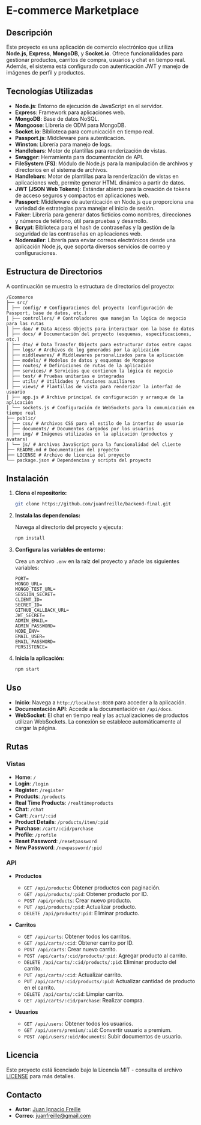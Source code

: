 # E-commerce Marketplace

## Descripción

Este proyecto es una aplicación de comercio electrónico que utiliza **Node.js**, **Express**, **MongoDB**, y **Socket.io**. Ofrece funcionalidades para gestionar productos, carritos de compra, usuarios y chat en tiempo real. Además, el sistema está configurado con autenticación JWT y manejo de imágenes de perfil y productos.

## Tecnologías Utilizadas

- **Node.js**: Entorno de ejecución de JavaScript en el servidor.
- **Express**: Framework para aplicaciones web.
- **MongoDB**: Base de datos NoSQL.
- **Mongoose**: Librería de ODM para MongoDB.
- **Socket.io**: Biblioteca para comunicación en tiempo real.
- **Passport.js**: Middleware para autenticación.
- **Winston**: Librería para manejo de logs.
- **Handlebars**: Motor de plantillas para renderización de vistas.
- **Swagger**: Herramienta para documentación de API.
- **FileSystem (FS)**: Módulo de Node.js para la manipulación de archivos y directorios en el sistema de archivos.
- **Handlebars**: Motor de plantillas para la renderización de vistas en aplicaciones web, permite generar HTML dinámico a partir de datos.
- **JWT (JSON Web Tokens)**: Estándar abierto para la creación de tokens de acceso seguros y compactos en aplicaciones web.
- **Passport**: Middleware de autenticación en Node.js que proporciona una variedad de estrategias para manejar el inicio de sesión.
- **Faker**: Librería para generar datos ficticios como nombres, direcciones y números de teléfono, útil para pruebas y desarrollo.
- **Bcrypt**: Biblioteca para el hash de contraseñas y la gestión de la seguridad de las contraseñas en aplicaciones web.
- **Nodemailer**: Librería para enviar correos electrónicos desde una aplicación Node.js, que soporta diversos servicios de correo y configuraciones.

## Estructura de Directorios

A continuación se muestra la estructura de directorios del proyecto:

```
/Ecommerce
├── src/
│ ├── config/ # Configuraciones del proyecto (configuración de Passport, base de datos, etc.)
│ ├── controllers/ # Controladores que manejan la lógica de negocio para las rutas
│ ├── dao/ # Data Access Objects para interactuar con la base de datos
│ ├── docs/ # Documentación del proyecto (esquemas, especificaciones, etc.)
│ ├── dto/ # Data Transfer Objects para estructurar datos entre capas
│ ├── logs/ # Archivos de log generados por la aplicación
│ ├── middlewares/ # Middlewares personalizados para la aplicación
│ ├── models/ # Modelos de datos y esquemas de Mongoose
│ ├── routes/ # Definiciones de rutas de la aplicación
│ ├── services/ # Servicios que contienen la lógica de negocio
│ ├── test/ # Pruebas unitarias e integradas
│ ├── utils/ # Utilidades y funciones auxiliares
│ ├── views/ # Plantillas de vista para renderizar la interfaz de usuario
│ ├── app.js # Archivo principal de configuración y arranque de la aplicación
│ └── sockets.js # Configuración de WebSockets para la comunicación en tiempo real
├── public/
│ ├── css/ # Archivos CSS para el estilo de la interfaz de usuario
│ ├── documents/ # Documentos cargados por los usuarios
│ ├── img/ # Imágenes utilizadas en la aplicación (productos y avatars)
│ └── js/ # Archivos JavaScript para la funcionalidad del cliente
├── README.md # Documentación del proyecto
├── LICENSE # Archivo de licencia del proyecto
└── package.json # Dependencias y scripts del proyecto
```

## Instalación

1. **Clona el repositorio:**

   ```bash
   git clone https://github.com/juanfreille/backend-final.git
   ```

2. **Instala las dependencias:**

   Navega al directorio del proyecto y ejecuta:

   ```bash
   npm install
   ```

3. **Configura las variables de entorno:**

   Crea un archivo `.env` en la raíz del proyecto y añade las siguientes variables:

   ```env
   PORT=
   MONGO_URL=
   MONGO_TEST_URL=
   SESSION_SECRET=
   CLIENT_ID=
   SECRET_ID=
   GITHUB_CALLBACK_URL=
   JWT_SECRET=
   ADMIN_EMAIL=
   ADMIN_PASSWORD=
   NODE_ENV=
   EMAIL_USER=
   EMAIL_PASSWORD=
   PERSISTENCE=
   ```

4. **Inicia la aplicación:**

   ```bash
   npm start
   ```

## Uso

- **Inicio**: Navega a `http://localhost:8080` para acceder a la aplicación.
- **Documentación API**: Accede a la documentación en `/api/docs`.
- **WebSocket**: El chat en tiempo real y las actualizaciones de productos utilizan WebSockets. La conexión se establece automáticamente al cargar la página.

## Rutas

### Vistas

- **Home**: `/`
- **Login**: `/login`
- **Register**: `/register`
- **Products**: `/products`
- **Real Time Products**: `/realtimeproducts`
- **Chat**: `/chat`
- **Cart**: `/cart/:cid`
- **Product Details**: `/products/item/:pid`
- **Purchase**: `/cart/:cid/purchase`
- **Profile**: `/profile`
- **Reset Password**: `/resetpassword`
- **New Password**: `/newpassword/:pid`

### API

- **Productos**

  - `GET /api/products`: Obtener productos con paginación.
  - `GET /api/products/:pid`: Obtener producto por ID.
  - `POST /api/products`: Crear nuevo producto.
  - `PUT /api/products/:pid`: Actualizar producto.
  - `DELETE /api/products/:pid`: Eliminar producto.

- **Carritos**

  - `GET /api/carts`: Obtener todos los carritos.
  - `GET /api/carts/:cid`: Obtener carrito por ID.
  - `POST /api/carts`: Crear nuevo carrito.
  - `POST /api/carts/:cid/products/:pid`: Agregar producto al carrito.
  - `DELETE /api/carts/:cid/products/:pid`: Eliminar producto del carrito.
  - `PUT /api/carts/:cid`: Actualizar carrito.
  - `PUT /api/carts/:cid/products/:pid`: Actualizar cantidad de producto en el carrito.
  - `DELETE /api/carts/:cid`: Limpiar carrito.
  - `GET /api/carts/:cid/purchase`: Realizar compra.

- **Usuarios**
  - `GET /api/users`: Obtener todos los usuarios.
  - `GET /api/users/premium/:uid`: Convertir usuario a premium.
  - `POST /api/users/:uid/documents`: Subir documentos de usuario.

## Licencia

Este proyecto está licenciado bajo la Licencia MIT - consulta el archivo [LICENSE](./LICENSE.txt) para más detalles.

## Contacto

- **Autor**: [Juan Ignacio Freille](https://github.com/juanfreille)
- **Correo**: juanfreille@gmail.com
